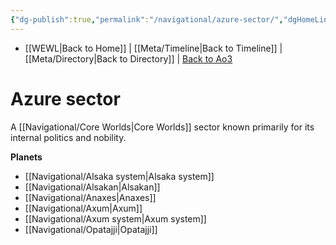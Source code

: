 ```yaml
---
{"dg-publish":true,"permalink":"/navigational/azure-sector/","dgHomeLink":false}
---
```


- [[WEWL\|Back to Home]] | [[Meta/Timeline\|Back to Timeline]] | [[Meta/Directory\|Back to Directory]] | [Back to Ao3](https://archiveofourown.org/works/19334440/chapters/45992584)

# Azure sector
A [[Navigational/Core Worlds\|Core Worlds]] sector known primarily for its internal politics and nobility. 

**Planets**
- [[Navigational/Alsaka system\|Alsaka system]]
- [[Navigational/Alsakan\|Alsakan]]
- [[Navigational/Anaxes\|Anaxes]]
- [[Navigational/Axum\|Axum]]
- [[Navigational/Axum system\|Axum system]]
- [[Navigational/Opatajji\|Opatajji]]
